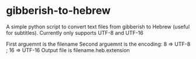 # gibberish-to-hebrew
A simple python script to convert text files from gibberish to Hebrew (useful for subtitles). Currently only supports UTF-8 and UTF-16

First arguemnt is the filename
Second arguemnt is the encoding:  8 => UTF-8 ; 16 => UTF-16
Output file is filename.heb.extension
